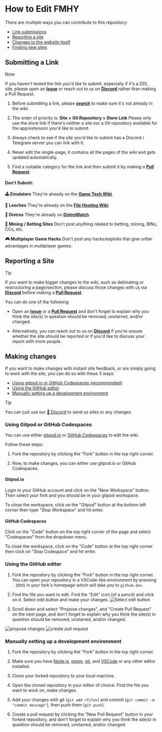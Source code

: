 # How to Edit FMHY

There are multiple ways you can contribute to this repository:
- [Link submissions](#submitting-a-link)
- [Reporting a site](#reporting-a-site)
- [Changes to the website itself](#making-changes)
- [Finding new sites](https://www.reddit.com/r/FREEMEDIAHECKYEAH/wiki/find-new-sites/)

## Submitting a Link

> [!NOTE]
> If you haven't tested the link you'd like to submit, especially if it's a DDL site, please open an **[Issue](https://github.com/fmhy/FMHYedit/issues)** or reach out to us on **[Discord](https://discord.gg/5W9QJKuPkD)** rather than making a Pull Request.

1. Before submitting a link, please **[search](https://redd.it/105xraz)** to make sure it's not already in the wiki.

2. The order of priority is: **Site > Git Repository > Store Link**
Please only use the store link if there's neither a site nor a Git repository available for the app/extension you'd like to submit.

3. Always check to see if the site you'd like to submit has a Discord / Telegram server you can link with it.

4. Never edit the single-page, it contains all the pages of the wiki and gets updated automatically.

5. Find a suitable category for the link and then submit it by making a **[Pull Request](https://github.com/fmhy/FMHYedit/pulls)**. 

#### Don't Submit:

**🕹️ Emulators**
They're already on the **[Game Tech Wiki](https://emulation.gametechwiki.com/index.php/Main_Page)**.

**🔻 Leeches**
They're already on the **[File Hosting Wiki](https://filehostlist.miraheze.org/wiki/Free_Premium_Leeches)**.

**🐧 Distros**
They're already on **[DistroWatch](https://distrowatch.com/)**.

**🎲 Mining / Betting Sites**
Don't post anything related to betting, mining, BINs, CCs, etc.

**🎮 Multiplayer Game Hacks**
Don't post any hacks/exploits that give unfair advantages in multiplayer games.

## Reporting a Site

> [!TIP]
> If you want to make bigger changes to the wiki, such as debloating or restructuring a page/section, please discuss those changes with us via **[Discord](https://discord.gg/5W9QJKuPkD)** before making a **[Pull Request](https://github.com/fmhy/FMHYedit/pulls)**.

You can do one of the following:

- Open an **[Issue](https://github.com/fmhy/FMHYedit/issues)** or a **[Pull Request](https://github.com/fmhy/FMHYedit/pulls)** and don't forget to explain why you think the site(s) in question should be removed, unstarred, and/or changed.

- Alternatively, you can reach out to us on **[Discord](https://discord.gg/5W9QJKuPkD)** if you're unsure whether the site should be reported or if you'd like to discuss your report with more people.

## Making changes

If you want to make changes with instant site feedback, or are simply going to work with the site, you can do so with these 3 ways:

- [Using gitpod.io or GitHub Codespaces (recommended)](#using-gitpod-or-github-codespaces)
- [Using the GitHub editor](#using-the-github-editor)
- [Manually setting up a development environment](#manually-setting-up-a-development-environment)

> [!TIP]
> You can just use our [💬 Discord](https://redd.it/17f8msf) to send us sites or any changes.

### Using Gitpod or GitHub Codespaces

You can use either [gitpod.io](https://gitpod.io/) or [GitHub Codespaces](https://github.com/features/codespaces) to edit the wiki.

Follow these steps:

1. Fork the repository by clicking the "Fork" button in the top right corner.

2. Now, to make changes, you can either use gitpod.io or GitHub Codespaces.

#### Gitpod.io

Login to your GitHub account and click on the "New Workspace" button. Then select your fork and you should be in your gitpod workspace.

To close the workspace, click on the "Gitpod" button at the bottom left corner then type "Stop Workspace" and hit enter.

#### GitHub Codespaces

Click on the "Code" button on the top right corner of the page and select "Codespaces" from the dropdown menu.

To close the workspace, click on the "Code" button at the top right corner then click on "Stop Codespace" and hit enter.

### Using the GitHub editor

1. Fork the repository by clicking the "Fork" button in the top right corner. You can open your repository in a VSCode-like environment by pressing `.` (dot) in your fork's homepage which will take you to `github.dev`.

2. Find the file you want to edit. Find the "Edit" icon (of a pencil) and click on it.
Select edit button and make your changes.
![Select edit button](https://i.imgur.com/lnQfeo3.png)

3. Scroll down and select "Propose changes", and "Create Pull Request" on the next page, and don't forget to explain why you think the site(s) in question should be removed, unstarred, and/or changed.

![propose changes](https://i.imgur.com/IaSJvnO.png)
![create pull request](https://i.imgur.com/z5Za72l.png)

### Manually setting up a development environment

1. Fork the repository by clicking the "Fork" button in the top right corner.

2. Make sure you have [Node.js](https://nodejs.org/en/), [pnpm](https://pnpm.io/), [git](https://git-scm.com/), and [VSCode](https://code.visualstudio.com/) or any other editor installed.

3. Clone your forked repository to your local machine.

4. Open the cloned repository in your editor of choice. Find the file you want to work on, make changes.

5. Add your changes with git (`git add <file>`) and commit (`git commit -m "commit message"`), then push them (`git push`).

6. Create a pull request by clicking the "New Pull Request" button in your forked repository, and don't forget to explain why you think the site(s) in question should be removed, unstarred, and/or changed.
